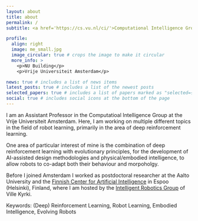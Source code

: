 ```yaml
---
layout: about
title: about
permalink: /
subtitle: <a href='https://cs.vu.nl/ci/'>Computational Intelligence Group</a> @ <a href='https://vu.nl'>Vrije Universiteit Amsterdam</a>

profile:
  align: right
  image: me_small.jpg
  image_circular: true # crops the image to make it circular
  more_info: >
    <p>NU Building</p>
    <p>Vrije Universiteit Amsterdam</p>

news: true # includes a list of news items
latest_posts: true # includes a list of the newest posts
selected_papers: true # includes a list of papers marked as "selected={true}"
social: true # includes social icons at the bottom of the page
---
```


I am an Assistant Professor in the Computatioal Intelligence Group at the Vrije Universiteit Amsterdam. Here, I am working on multiple different topics in the field of robot learning, primarily in the area of deep reinforcement learning.

One area of particular interest of mine is the combination of deep reinforcement learning with evolutionary principles, for the development of AI-assisted design methodologies and physical/embodied intelligence, to allow robots to co-adapt both their behaviour and morpoholgy.

Before I joined Amsterdam I worked as postdoctoral researcher at the Aalto University and the [Finnish Center for Artificial Intelligence](https://fcai.fi/) in Espoo (Helsinki), Finland, where I am hosted by the [Intelligent Robotics Group](https://irobotics.aalto.fi/) of Ville Kyrki.

Keywords: (Deep) Reinforcement Learning, Robot Learning, Embodied Intelligence, Evolving Robots

